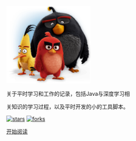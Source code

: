 ![logo](./notes/images/logo_small.png)

关于平时学习和工作的记录，包括Java与深度学习相

关知识的学习过程，以及平时开发的小的工具脚本。

[![stars](https://badgen.net/github/stars/Biyu-GitHub/notes?icon=github&color=4ab8a1)](https://github.com/Biyu-GitHub/notes)  [![forks](https://badgen.net/github/forks/Biyu-GitHub/notes?icon=github&color=4ab8a1)](https://github.com/CyC2018/CS-Notes)


[开始阅读](README.md)

